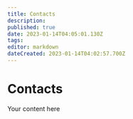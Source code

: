 ```yaml
---
title: Contacts
description: 
published: true
date: 2023-01-14T04:05:01.130Z
tags: 
editor: markdown
dateCreated: 2023-01-14T04:02:57.700Z
---
```


# Contacts
Your content here